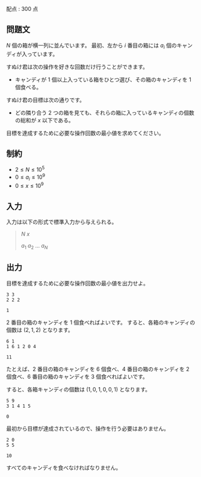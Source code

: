 配点 : $300$ 点

## 問題文

$N$ 個の箱が横一列に並んでいます。
最初、左から $i$ 番目の箱には $a_i$ 個のキャンディが入っています。

すぬけ君は次の操作を好きな回数だけ行うことができます。

- キャンディが $1$ 個以上入っている箱をひとつ選び、その箱のキャンディを $1$ 個食べる。

すぬけ君の目標は次の通りです。

- どの隣り合う $2$ つの箱を見ても、それらの箱に入っているキャンディの個数の総和が $x$ 以下である。

目標を達成するために必要な操作回数の最小値を求めてください。

## 制約

- $2 \leq N \leq 10^5$
- $0 \leq a_i \leq 10^9$
- $0 \leq x \leq 10^9$

## 入力

入力は以下の形式で標準入力から与えられる。

> $N$ $x$
> 
> $a_1$ $a_2$ $...$ $a_N$

## 出力

目標を達成するために必要な操作回数の最小値を出力せよ。

```input1
3 3
2 2 2
```

```output1
1
```

$2$ 番目の箱のキャンディを $1$ 個食べればよいです。
すると、各箱のキャンディの個数は $(2, 1, 2)$ となります。

```input2
6 1
1 6 1 2 0 4
```

```output2
11
```

たとえば、$2$ 番目の箱のキャンディを $6$ 個食べ、$4$ 番目の箱のキャンディを $2$ 個食べ、$6$ 番目の箱のキャンディを $3$ 個食べればよいです。

すると、各箱キャンディの個数は $(1, 0, 1, 0, 0, 1)$ となります。

```input3
5 9
3 1 4 1 5
```

```output3
0
```

最初から目標が達成されているので、操作を行う必要はありません。

```input4
2 0
5 5
```

```output4
10
```

すべてのキャンディを食べなければなりません。